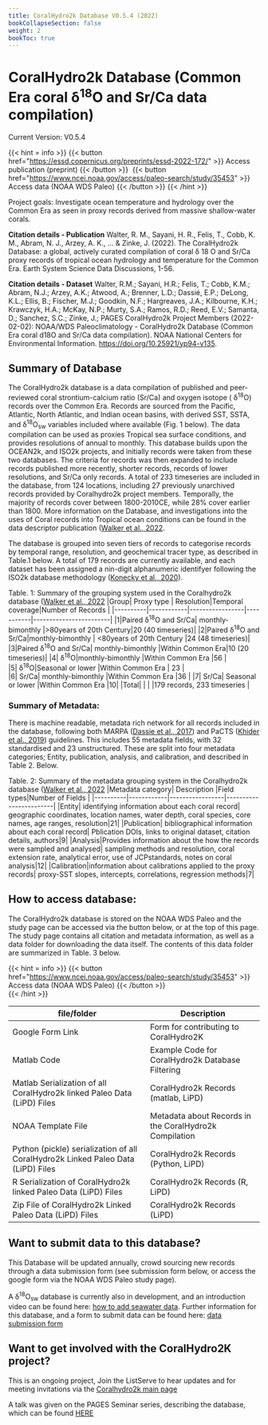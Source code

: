 ```yaml
---
title: CoralHydro2k Database V0.5.4 (2022)
bookCollapseSection: false
weight: 2
bookToc: true
---
```

# CoralHydro2k Database (Common Era coral δ<sup>18</sup>O and Sr/Ca data compilation) 
 Current Version: V0.5.4
 
 
{{< hint = info >}}
{{< button href="https://essd.copernicus.org/preprints/essd-2022-172/" >}} 
Access publication (preprint) {{< /button >}} &nbsp;{{< button href="https://www.ncei.noaa.gov/access/paleo-search/study/35453" >}} 
Access data (NOAA WDS Paleo) {{< /button >}}
{{< /hint >}} 

Project goals:
Investigate ocean temperature and hydrology over the Common Era as seen in proxy records derived from massive shallow-water corals.

**Citation details - Publication** Walter, R. M., Sayani, H. R., Felis, T., Cobb, K. M., Abram, N. J., Arzey, A. K., ... & Zinke, J. (2022). The CoralHydro2k Database: a global, actively curated compilation of coral δ 18 O and Sr/Ca proxy records of tropical ocean hydrology and temperature for the Common Era. Earth System Science Data Discussions, 1-56.

**Citation details - Dataset** Walter, R.M.; Sayani, H.R.; Felis, T.; Cobb, K.M.; Abram, N.J.; Arzey, A.K.; Atwood, A.; Brenner, L.D.; Dassié, E.P.; DeLong, K.L.; Ellis, B.; Fischer, M.J.; Goodkin, N.F.; Hargreaves, J.A.; Kilbourne, K.H.; Krawczyk, H.A.; McKay, N.P.; Murty, S.A.; Ramos, R.D.; Reed, E.V.; Samanta, D.; Sanchez, S.C.; Zinke, J.; PAGES CoralHydro2k Project Members (2022-02-02): NOAA/WDS Paleoclimatology - CoralHydro2k Database (Common Era coral d18O and Sr/Ca data compilation). NOAA National Centers for Environmental Information. https://doi.org/10.25921/yp94-v135.

## Summary of Database 
The CoralHydro2k database is a data compilation of published and peer-reviewed coral strontium-calcium ratio (Sr/Ca)  and oxygen isotope ( δ<sup>18</sup>O) records over the Common Era. Records are sourced from the Pacific, Atlantic, North Atlantic, and Indian ocean basins, with derived SST, SSTA, and  δ<sup>18</sup>O<sub>sw</sub> variables included where available (Fig. 1 below). The data compilation can be used as proxies Tropical sea surface conditions, and provides resolutions of annual to monthly. This database builds upon the OCEAN2k, and ISO2k projects, and initially records were taken from these two databases. The criteria for records was then expanded to include records published more recently, shorter records, records of lower resolutions, and Sr/Ca only records. A total of 233 timeseries are included in the database, from 124 locations, including 27 previously unarchived records provided by Coralhydro2k project members. Temporally, the majority of records cover between 1800-2010CE, while 28% cover earlier than 1800. More information on the Database, and investigations into the uses of Coral records into Tropical ocean conditions can be found in the data descriptor publication ([Walker et al., 2022](https://essd.copernicus.org/preprints/essd-2022-172/).
 
The database is grouped into seven tiers of records to categorise records by temporal range, resolution, and geochemical tracer type, as described in Table.1 below. A total of 179 records are currently available, and each dataset has been assigned a nin-digit alphanumeric identifyer following the ISO2k database methodology  ([Konecky et al., 2020](https://essd.copernicus.org/articles/12/2261/2020/)).

Table. 1: Summary of the grouping system used in the Coralhydro2k database ([Walker et al., 2022](https://essd.copernicus.org/preprints/essd-2022-172/)
|Group| Proxy type | Resolution|Temporal coverage|Number of Records |
|----------|------------|-----------------|-----------|------------------------|
|1|Paired δ<sup>18</sup>O and Sr/Ca| monthly-bimonthly |>80years of 20th Century|20 (40 timeseries)|
|2|Paired δ<sup>18</sup>O and Sr/Ca|monthly-bimonthly | <80years of 20th Century |24 (48 timeseries)|
|3|Paired δ<sup>18</sup>O and Sr/Ca| monthly-bimonthly |Within Common Era|10 (20 timeseries)|
|4| δ<sup>18</sup>O|monthly-bimonthly |Within Common Era |56 |  
|5| δ<sup>18</sup>O|Seasonal or lower |Within Common Era | 23 |  
|6| Sr/Ca|  monthly-bimonthly |Within Common Era |36 |
|7| Sr/Ca| Seasonal or lower |Within Common Era |10|
|Total| | |  |179 records, 233 timeseries |

### Summary of Metadata:
There is machine readable, metadata rich network for all records included in the database, following both MARPA ([Dassie et al., 2017](https://doi.org/https://doi.org/10.1029/2017EO068159)) and PaCTS ([Khider et al., 2019](https://doi.org/10.1029/2019PA003632)) guidelines. This includes 55 metadata fields, with 32 standardised and 23 unstructured. These are split into four metadata categories; Entity, publication, analysis, and calibration, and described in Table 2. Below. 

Table. 2: Summary of the metadata grouping system in the Coralhydro2k database ([Walker et al., 2022](https://essd.copernicus.org/preprints/essd-2022-172/)
|Metadata category| Description |Field types|Number of Fields |
|----------|------------|-----------------|------------------------|
|Entity| identifying information about each coral record| geographic coordinates, location names, water depth, coral species, core names, age ranges, resolution|21|
|Publication| bibliographical information about each coral record| Pblication DOIs, links to original dataset, citation details, authors|9|
|Analysis|Provides information about the how the records were sampled and analysed| sampling methods and resolution, coral extension rate, analytical error, use of JCPstandards, notes on coral analysis|12|
|Calibration|information about calibrations applied to the proxy records| proxy-SST slopes, intercepts, correlations, regression methods|7|

## How to access database:

The CoralHydro2k database is stored on the NOAA WDS Paleo and the study page can be accessed via the button below, or at the top of this page. The study page contains all citation and metadata information, as well as a data folder for downloading the data itself. The contents of this data folder are summarized in Table. 3 below. 

{{< hint = info >}}
{{< button href="https://www.ncei.noaa.gov/access/paleo-search/study/35453" >}} 
Access data (NOAA WDS Paleo) {{< /button >}}  
{{< /hint >}} 

|file/folder | Description |
|------------|--------------|
|Google Form Link | Form for contributing to CoralHydro2K |
|Matlab Code | Example Code for CoralHydro2k Database Filtering |
| Matlab Serialization of all CoralHydro2k linked Paleo Data (LiPD) Files| CoralHydro2k Records (matlab, LiPD) |
| NOAA Template File|  Metadata about Records in the CoralHydro2k Compilation|
| Python (pickle) serialization of all CoralHydro2k Linked Paleo Data (LiPD) Files| CoralHydro2k Records (Python, LiPD) |
| R Serialization of CoralHydro2k linked Paleo Data (LiPD) Files| CoralHydro2k Records (R, LiPD) |
|Zip File of CoralHydro2k Linked Paleo Data (LiPD) Files | CoralHydro2k Records (LiPD) |

## Want to submit data to this database?
This Database will be updated annually, crowd sourcing new records through a data submission form (see submission form below, or access the google form via the NOAA WDS Paleo study page). 

A δ<sup>18</sup>O<sub>sw</sub> database is currently also in development, and an introduction video can be found here: [how to add seawater data](https://www.youtube.com/watch?v=IYkDm6S7fNM&ab_channel=PastGlobalChanges). Further information for this database, and a form to submit data can be found here: [data submission form](https://fsu.qualtrics.com/jfe/form/SV_094ofPIJKM5KNyC)
## Want to get involved with the CoralHydro2K project?
This is an ongoing project, Join the ListServe to hear updates and for meeting invitations via the [Coralhydro2k main page](https://pastglobalchanges.org/science/wg/2k-network/projects/coral-hydro/intro)

A talk was given on the PAGES Seminar series, describing the database, which can be found [HERE](https://www.youtube.com/watch?v=ES-C5Nv_DfM&ab_channel=PastGlobalChanges)


